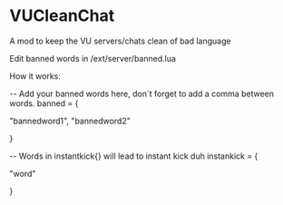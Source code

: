 # VUCleanChat
A mod to keep the VU servers/chats clean of bad language

Edit banned words in /ext/server/banned.lua

How it works:

-- Add your banned words here, don´t forget to add a comma between words.
banned = {

"bannedword1",
"bannedword2"

}

-- Words in instantkick{} will lead to instant kick duh
instankick = {

"word"

}

